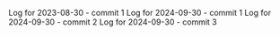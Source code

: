 Log for 2023-08-30 - commit 1
Log for 2024-09-30 - commit 1
Log for 2024-09-30 - commit 2
Log for 2024-09-30 - commit 3
